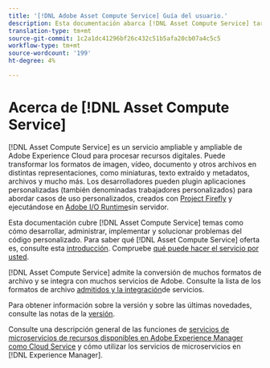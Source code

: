 ```yaml
---
title: '[!DNL Adobe Asset Compute Service] Guía del usuario.'
description: Esta documentación abarca [!DNL Asset Compute Service] tareas como introducción, cómo desarrollar, administrar, implementar y solucionar problemas del código personalizado.
translation-type: tm+mt
source-git-commit: 1c2a1dc41296bf26c432c51b5afa20cb07a4c5c5
workflow-type: tm+mt
source-wordcount: '199'
ht-degree: 4%

---
```



# Acerca de [!DNL Asset Compute Service]

[!DNL Asset Compute Service] es un servicio ampliable y ampliable de Adobe Experience Cloud para procesar recursos digitales. Puede transformar los formatos de imagen, vídeo, documento y otros archivos en distintas representaciones, como miniaturas, texto extraído y metadatos, archivos y mucho más. Los desarrolladores pueden plugin aplicaciones personalizadas (también denominadas trabajadores personalizados) para abordar casos de uso personalizados, creados con [Project Firefly](https://www.adobe.io/apis/experienceplatform/project-firefly/docs.html) y ejecutándose en [Adobe I/O Runtime](https://www.adobe.io/apis/experienceplatform/runtime.html)sin servidor.

Esta documentación cubre [!DNL Asset Compute Service] temas como cómo desarrollar, administrar, implementar y solucionar problemas del código personalizado. Para saber qué [!DNL Asset Compute Service] oferta es, consulte esta [introducción](introduction.md). Compruebe [qué puede hacer el servicio por usted](introduction.md#possible-use-cases-benefits).

[!DNL Asset Compute Service] admite la conversión de muchos formatos de archivo y se integra con muchos servicios de Adobe. Consulte la lista de los formatos de archivo [admitidos y la integración](https://docs.adobe.com/content/help/en/experience-manager-cloud-service/assets/file-format-support.html)de servicios.

Para obtener información sobre la versión y sobre las últimas novedades, consulte las notas de la [versión](/help/release-notes.md).

Consulte una descripción general de las funciones de [servicios de microservicios de recursos disponibles en Adobe Experience Manager como Cloud Service](https://docs.adobe.com/content/help/en/experience-manager-cloud-service/assets/asset-microservices-overview.html) y cómo utilizar los servicios de microservicios en [!DNL Experience Manager].

<!--
Possible to record the below info here in this landing page to centralize the miscellaneous info about Asset Compute Service?
 List of dependencies and requirements SDK, CLI, Devtools, etc.? Or may be a link to the prerequisites.
 Introduction video when Tech Marketing team shares one.
-->
